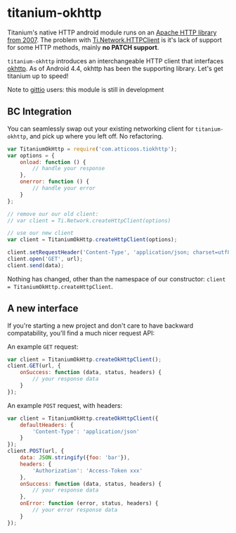 # titanium-okhttp
Titanium's native HTTP android module runs on an [Apache HTTP library from 2007](https://github.com/appcelerator/titanium_mobile/blob/58198c641d77e17d156431666e80bae732b5c130/android/titanium/src/thirdparty/org/apache/Commons-NOTICE.txt).
The problem with [Ti.Network.HTTPClient](http://docs.appcelerator.com/titanium/3.0/#!/api/Titanium.Network.HTTPClient) is it's lack of support for some HTTP methods, mainly **no PATCH support**.

`titanium-okhttp` introduces an interchangeable HTTP client that interfaces [okhttp](https://github.com/square/okhttp). As of Android 4.4, okhttp has been the supporting library. Let's get titanium up to speed!

Note to [gittio](http://gitt.io) users: this module is still in development

## BC Integration
You can seamlessly swap out your existing networking client for `titanium-okhttp`, and pick up where you left off. No refactoring.

```js
var TitaniumOkHttp = require('com.atticoos.tiokhttp');
var options = {
	onload: function () {
		// handle your response
	},
	onerror: function () {
		// handle your error
	}
};

// remove our our old client:
// var client = Ti.Network.createHttpClient(options)

// use our new client
var client = TitaniumOkHttp.createHttpClient(options);

client.setRequestHeader('Content-Type', 'application/json; charset=utf8');
client.open('GET', url);
client.send(data);
```

Nothing has changed, other than the namespace of our constructor: `client = TitaniumOkHttp.createHttpClient`.

## A new interface
If you're starting a new project and don't care to have backward compatability, you'll find a much nicer request API:

An example `GET` request:
```js
var client = TitaniumOkHttp.createOkHttpClient();
client.GET(url, {
	onSuccess: function (data, status, headers) {
		// your response data
	}
});
```

An example `POST` request, with headers:
```js
var client = TitaniumOkHttp.createOkHttpClient({
	defaultHeaders: {
		'Content-Type': 'application/json'
	}
});
client.POST(url, {
	data: JSON.stringify({foo: 'bar'}),
	headers: {
		'Authorization': 'Access-Token xxx'
	},
	onSuccess: function (data, status, headers) {
		// your response data
	},
	onError: function (error, status, headers) {
		// your error response data
	}
});
```
